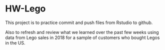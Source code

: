 # HW-Lego

This project is to practice commit and push files from Rstudio to github.

Also to refresh and review what we learned over the past few weeks using data from Lego sales in 2018 for a sample of customers who bought Legos in the US.